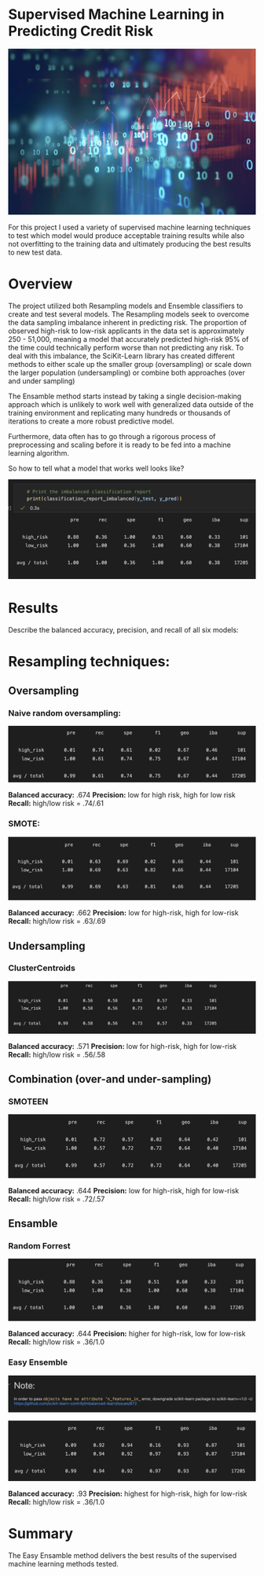 # Supervised Machine Learning in Predicting Credit Risk

![header](images/image.png)


For this project I used a variety of supervised machine learning techniques to test which model would produce acceptable training results while also not overfitting to the training data and ultimately producing the best results to new test data.  

# Overview

The project utilized both Resampling models and Ensemble classifiers to create and test several models.   The Resampling models seek to overcome the data sampling imbalance inherent in predicting risk.  The proportion of observed high-risk to low-risk applicants in the data set is approximately 250 - 51,000, meaning a model that accurately predicted high-risk 95% of the time could technically perform worse than not predicting any risk.  To deal with this imbalance, the SciKit-Learn library has created different methods to either scale up the smaller group (oversampling) or scale down the larger population (undersampling) or combine both approaches (over and under sampling)

The Ensamble method starts instead by taking a single decision-making approach which is unlikely to work well with generalized data outside of the training environment and replicating many hundreds or thousands of iterations to create a more robust predictive model.  

Furthermore, data often has to go through a rigorous process of preprocessing and scaling before it is ready to be fed into a machine learning algorithm.   

So how to tell what a model that works well looks like?

![header](images/example.png)

# Results

Describe the balanced accuracy, precision, and recall of all six models:

# Resampling techniques:

## Oversampling

### Naive random oversampling:

![header](images/naive.png)

**Balanced accuracy:** .674
**Precision:** low for high risk, high for low risk
**Recall:** high/low risk = .74/.61 


### SMOTE:

![header](images/smote.png)

**Balanced accuracy:** .662
**Precision:** low for high-risk, high for low-risk
**Recall:** high/low risk = .63/.69

## Undersampling

 ### ClusterCentroids

![header](images/centroid.png)

**Balanced accuracy:** .571
**Precision:** low for high-risk, high for low-risk
**Recall:** high/low risk = .56/.58


## Combination (over-and under-sampling)

 ### SMOTEEN

![header](images/smoteen.png)

**Balanced accuracy:** .644
**Precision:** low for high-risk, high for low-risk
**Recall:** high/low risk = .72/.57

## Ensamble

 ### Random Forrest 

![header](images/rf.png)

**Balanced accuracy:** .644
**Precision:** higher for high-risk, low for low-risk
**Recall:** high/low risk = .36/1.0

 ### Easy Ensemble

![header](images/note.png)

![header](images/ee.png)

**Balanced accuracy:** .93
**Precision:** highest for high-risk, high for low-risk
**Recall:** high/low risk = .36/1.0

# Summary 

The Easy Ensamble method delivers the best results of the supervised machine learning methods tested.
